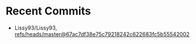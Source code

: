 # Recent Commits

<!-- START gadpp -->
- Lissy93/Lissy93, [refs/heads/master@67ac7df38e75c79218242c622683fc5b55542002](https://github.com/Lissy93/Lissy93/commit/67ac7df38e75c79218242c622683fc5b55542002)
